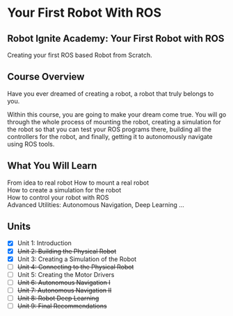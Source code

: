 # Your First Robot With ROS
## Robot Ignite Academy: Your First Robot with ROS	
Creating your first ROS based Robot from Scratch.	

## Course Overview	
Have you ever dreamed of creating a robot, a robot that truly belongs to you.	

Within this course, you are going to make your dream come true. You will go through the whole process of mounting the robot, creating a simulation for the robot so that you can test your ROS programs there, building all the controllers for the robot, and finally, getting it to autonomously navigate using ROS tools.	

## What You Will Learn	
From idea to real robot	
How to mount a real robot	
How to create a simulation for the robot	
How to control your robot with ROS	
Advanced Utilities: Autonomous Navigation, Deep Learning …

## Units
- [x] Unit 1: Introduction
- [x] ~~Unit 2: Building the Physical Robot~~
- [x] Unit 3: Creating a Simulation of the Robot
- [ ] ~~Unit 4: Connecting to the Physical Robot~~
- [ ] Unit 5: Creating the Motor Drivers
- [ ] ~~Unit 6: Autonomous Navigation I~~
- [ ] ~~Unit 7: Autonomous Navigation II~~
- [ ] ~~Unit 8: Robot Deep Learning~~
- [ ] ~~Unit 9: Final Recommendations~~
